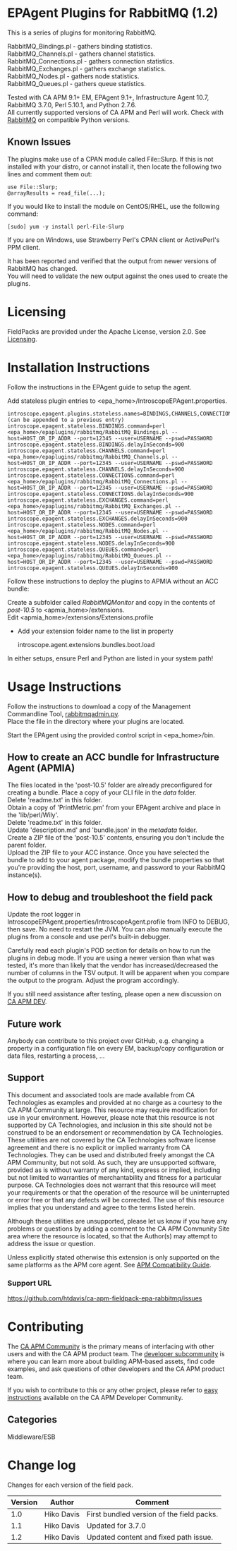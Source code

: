 # EPAgent Plugins for RabbitMQ (1.2)

This is a series of plugins for monitoring RabbitMQ.

RabbitMQ_Bindings.pl - gathers binding statistics.  
RabbitMQ_Channels.pl - gathers channel statistics.  
RabbitMQ_Connections.pl - gathers connection statistics.  
RabbitMQ_Exchanges.pl - gathers exchange statistics.    
RabbitMQ_Nodes.pl - gathers node statistics.  
RabbitMQ_Queues.pl - gathers queue statistics.  

Tested with CA APM 9.1+ EM, EPAgent 9.1+, Infrastructure Agent 10.7, RabbitMQ 3.7.0, Perl 5.10.1, and Python 2.7.6.  
All currently supported versions of CA APM and Perl will work. Check with [RabbitMQ](http://www.rabbitmq.com/management-cli.html) on compatible Python versions.

## Known Issues
The plugins make use of a CPAN module called File::Slurp. If this is not installed with your distro, or cannot install it, then locate the following two lines and comment them out:

    use File::Slurp;
    @arrayResults = read_file(...);  

If you would like to install the module on CentOS/RHEL, use the following command:

    [sudo] yum -y install perl-File-Slurp
    
If you are on Windows, use Strawberry Perl's CPAN client or ActivePerl's PPM client.

It has been reported and verified that the output from newer versions of RabbitMQ has changed.  
You will need to validate the new output against the ones used to create the plugins.

# Licensing
FieldPacks are provided under the Apache License, version 2.0. See [Licensing](https://www.apache.org/licenses/LICENSE-2.0).


# Installation Instructions

Follow the instructions in the EPAgent guide to setup the agent.

Add stateless plugin entries to &lt;epa_home&gt;/IntroscopeEPAgent.properties.

	introscope.epagent.plugins.stateless.names=BINDINGS,CHANNELS,CONNECTIONS,EXCHANGES,NODES,QUEUES (can be appended to a previous entry)
	introscope.epagent.stateless.BINDINGS.command=perl <epa_home>/epaplugins/rabbitmq/RabbitMQ_Bindings.pl --host=HOST_OR_IP_ADDR --port=12345 --user=USERNAME --pswd=PASSWORD
	introscope.epagent.stateless.BINDINGS.delayInSeconds=900
	introscope.epagent.stateless.CHANNELS.command=perl <epa_home>/epaplugins/rabbitmq/RabbitMQ_Channels.pl --host=HOST_OR_IP_ADDR --port=12345 --user=USERNAME --pswd=PASSWORD
	introscope.epagent.stateless.CHANNELS.delayInSeconds=900
	introscope.epagent.stateless.CONNECTIONS.command=perl <epa_home>/epaplugins/rabbitmq/RabbitMQ_Connections.pl --host=HOST_OR_IP_ADDR --port=12345 --user=USERNAME --pswd=PASSWORD
	introscope.epagent.stateless.CONNECTIONS.delayInSeconds=900
	introscope.epagent.stateless.EXCHANGES.command=perl <epa_home>/epaplugins/rabbitmq/RabbitMQ_Exchanges.pl --host=HOST_OR_IP_ADDR --port=12345 --user=USERNAME --pswd=PASSWORD
	introscope.epagent.stateless.EXCHANGES.delayInSeconds=900
	introscope.epagent.stateless.NODES.command=perl <epa_home>/epaplugins/rabbitmq/RabbitMQ_Nodes.pl --host=HOST_OR_IP_ADDR --port=12345 --user=USERNAME --pswd=PASSWORD
	introscope.epagent.stateless.NODES.delayInSeconds=900
	introscope.epagent.stateless.QUEUES.command=perl <epa_home>/epaplugins/rabbitmq/RabbitMQ_Queues.pl --host=HOST_OR_IP_ADDR --port=12345 --user=USERNAME --pswd=PASSWORD
	introscope.epagent.stateless.QUEUES.delayInSeconds=900

Follow these instructions to deploy the plugins to APMIA without an ACC bundle:

Create a subfolder called _RabbitMQMonitor_ and copy in the contents of _post-10.5_ to &lt;apmia_home&gt;/extensions.  
Edit &lt;apmia_home&gt;/extensions/Extensions.profile  
* Add your extension folder name to the list in property  

    introscope.agent.extensions.bundles.boot.load
    
In either setups, ensure Perl and Python are listed in your system path!
	
# Usage Instructions
Follow the instructions to download a copy of the Management Commandline Tool, [rabbitmqadmin.py](https://www.rabbitmq.com/management-cli.html).  
Place the file in the directory where your plugins are located.  

Start the EPAgent using the provided control script in &lt;epa_home&gt;/bin.  

## How to create an ACC bundle for Infrastructure Agent (APMIA)
The files located in the 'post-10.5' folder are already preconfigured for creating a bundle. Place a copy of your CLI file in the _data_ folder.  
Delete 'readme.txt' in this folder.   
Obtain a copy of 'PrintMetric.pm' from your EPAgent archive and place in the 'lib/perl/Wily'.  
Delete 'readme.txt' in this folder.  
Update 'description.md' and 'bundle.json' in the _metadata_ folder.  
Create a ZIP file of the 'post-10.5' contents, ensuring you don't include the parent folder.  
Upload the ZIP file to your ACC instance.
Once you have selected the bundle to add to your agent package, modify the bundle properties so that you're providing the host, port, username, and password to your RabbitMQ instance(s).

## How to debug and troubleshoot the field pack
Update the root logger in IntroscopeEPAgent.properties/IntroscopeAgent.profile from INFO to DEBUG, then save. No need to restart the JVM.
You can also manually execute the plugins from a console and use perl's built-in debugger.

Carefully read each plugin's POD section for details on how to run the plugins in debug mode. If you are using a newer version than what was tested, it's more than likely that the vendor has increased/decreased the number of columns in the TSV output. It will be apparent when you compare the output to the program. Adjust the program accordingly.

If you still need assistance after testing, please open a new discussion on [CA APM DEV](http://bit.ly/caapm_dev).

## Future work
Anybody can contribute to this project over GitHub, e.g. changing a property in a configuration file on every EM, backup/copy configuration or data files, restarting a process, ...

## Support
This document and associated tools are made available from CA Technologies as examples and provided at no charge as a courtesy to the CA APM Community at large. This resource may require modification for use in your environment. However, please note that this resource is not supported by CA Technologies, and inclusion in this site should not be construed to be an endorsement or recommendation by CA Technologies. These utilities are not covered by the CA Technologies software license agreement and there is no explicit or implied warranty from CA Technologies. They can be used and distributed freely amongst the CA APM Community, but not sold. As such, they are unsupported software, provided as is without warranty of any kind, express or implied, including but not limited to warranties of merchantability and fitness for a particular purpose. CA Technologies does not warrant that this resource will meet your requirements or that the operation of the resource will be uninterrupted or error free or that any defects will be corrected. The use of this resource implies that you understand and agree to the terms listed herein.

Although these utilities are unsupported, please let us know if you have any problems or questions by adding a comment to the CA APM Community Site area where the resource is located, so that the Author(s) may attempt to address the issue or question.

Unless explicitly stated otherwise this extension is only supported on the same platforms as the APM core agent. See [APM Compatibility Guide](http://www.ca.com/us/support/ca-support-online/product-content/status/compatibility-matrix/application-performance-management-compatibility-guide.aspx).

### Support URL
https://github.com/htdavis/ca-apm-fieldpack-epa-rabbitmq/issues

# Contributing
The [CA APM Community](https://communities.ca.com/community/ca-apm) is the primary means of interfacing with other users and with the CA APM product team.  The [developer subcommunity](https://communities.ca.com/community/ca-apm/ca-developer-apm) is where you can learn more about building APM-based assets, find code examples, and ask questions of other developers and the CA APM product team.

If you wish to contribute to this or any other project, please refer to [easy instructions](https://communities.ca.com/docs/DOC-231150910) available on the CA APM Developer Community.

## Categories

Middleware/ESB


# Change log
Changes for each version of the field pack.

Version | Author | Comment
--------|--------|--------
1.0 | Hiko Davis | First bundled version of the field packs.
1.1 | Hiko Davis | Updated for 3.7.0
1.2 | Hiko Davis | Updated content and fixed path issue.
